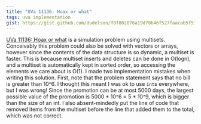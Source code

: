 ```yaml
---
title: "UVa 11136: Hoax or what"
tags: uva implementation
gist: https://gist.github.com/dudelson/f0f802076a19d70b46f527faacab5f53
---
```

[UVa 11136: Hoax or what](https://uva.onlinejudge.org/index.php?option=com_onlinejudge&Itemid=8&category=24&page=show_problem&problem=2077) is a simulation problem using multisets. <!--more-->
Conceivably this problem could also be solved with vectors or arrays, however since the contents of the data structure is so dynamic, a multiset is faster. This is because multiset inserts and deletes can be done in O(logn), and a multiset is automatically kept in sorted order, so accessing the elements we care about is O(1). I made two implementation mistakes when writing this solution. First, note that the problem statement says that no bill is greater than 10^6. I thought this meant I was ok to use `int`s everywhere, but I was wrong! Since the promotion can be at most 5000 days, the largest possible value of the promotion is 5000 * 10^6 = 5 * 10^9, which is bigger than the size of an int. I also absent-mindedly put the line of code that removed items from the multiset before the line that added them to the total, which was not correct.
